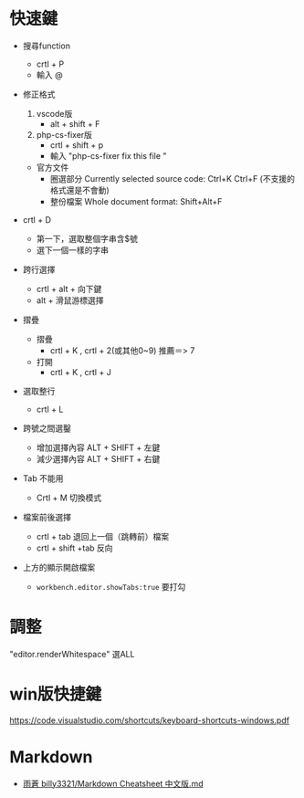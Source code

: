 # 快速鍵
- 搜尋function
    - crtl + P 
    - 輸入 @

- 修正格式
    1. vscode版
        - alt + shift + F
    2. php-cs-fixer版
        - crtl + shift + p 
        - 輸入 "php-cs-fixer fix this file "
    - 官方文件
        - 圈選部分 Currently selected source code: Ctrl+K Ctrl+F (不支援的格式還是不會動)
        - 整份檔案 Whole document format: Shift+Alt+F
- crtl + D 
    - 第一下，選取整個字串含$號
    - 選下一個一樣的字串

- 跨行選擇
    - crtl + alt + 向下鍵
    - alt + 滑鼠游標選擇

- 摺疊
    - 摺疊
        - crtl + K , crtl + 2(或其他0~9) 推薦＝> 7
    - 打開
        - crtl + K , crtl + J

- 選取整行
    - crtl + L

- 跨號之間選鑿
    - 增加選擇內容  ALT + SHIFT + 左鍵
    - 減少選擇內容  ALT + SHIFT + 右鍵

- Tab 不能用
    - Crtl + M 切換模式

- 檔案前後選擇
    - crtl + tab 退回上一個（跳轉前）檔案
    - crtl + shift +tab 反向

- 上方的顯示開啟檔案
    - `workbench.editor.showTabs:true` 要打勾

# 調整
"editor.renderWhitespace" 選ALL

# win版快捷鍵
https://code.visualstudio.com/shortcuts/keyboard-shortcuts-windows.pdf


# Markdown 
- [雨蒼 billy3321/Markdown Cheatsheet 中文版.md](https://gist.github.com/billy3321/1001749662c370887c63bb30f26c9e6e)